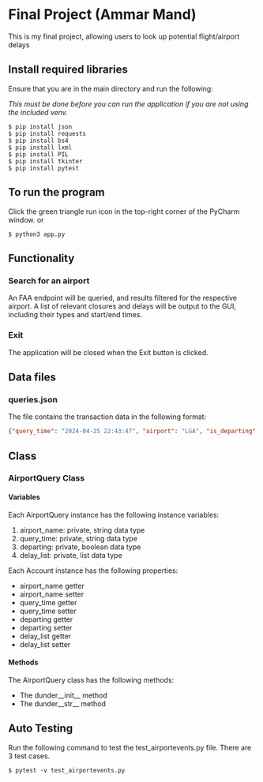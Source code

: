 # Final Project (Ammar Mand)

This is my final project, allowing users to look up potential flight/airport delays

## Install required libraries
Ensure that you are in the main directory and 
run the following:

_This must be done before you can run the application
if you are not using the included venv._

```shell
$ pip install json
$ pip install requests
$ pip install bs4
$ pip install lxml
$ pip install PIL
$ pip install tkinter
$ pip install pytest
```

## To run the program
Click the green triangle run icon in the 
top-right corner of the PyCharm window.
or
```shell
$ python3 app.py
```

## Functionality
### Search for an airport
An FAA endpoint will be queried, and results filtered for the respective airport. A list of relevant closures and delays will be output to the GUI, including their types and start/end times.

### Exit
The application will be closed when the Exit
button is clicked.

## Data files
### queries.json
The file contains the transaction data in the 
following format:
```json
{"query_time": "2024-04-25 22:43:47", "airport": "LGA", "is_departing": true, "events_list": [[{"type": "airport_closure", "reason": "!LGA 04/094 LGA AD AP CLSD EXC 4HR \rPPR 718-533-3700 DLY 0401-1000 2404150401-2411021000", "start": "Apr 15 at 04:01 UTC.", "reopen": "Nov 02 at 10:00 UTC."}]]}{"query_time": "2024-04-25 22:43:53", "airport": "BOS", "is_departing": true, "events_list": [[{"type": "airport_closure", "reason": "!BOS 04/191 BOS AD AP CLSD TO NON SKED TRANSIENT GA ACFT PPR 617-561-2500 2404110900-2406152359", "start": "Apr 11 at 09:00 UTC.", "reopen": "Jun 15 at 23:59 UTC."}]]}{"query_time": "2024-04-25 22:44:23", "airport": "SFO", "is_departing": true, "events_list": [[{"type": "ground_delay", "reason": "runway construction", "avg": "1 hour and 41 minutes", "max": "2 hours and 53 minutes"}]]}
```

## Class

### AirportQuery Class

#### Variables
Each AirportQuery instance has the following instance
variables:
1. airport_name: private, string data type
2. query_time: private, string data type
3. departing: private, boolean data type
4. delay_list: private, list data type

Each Account instance has the following properties:
- airport_name getter
- airport_name setter
- query_time getter
- query_time setter
- departing getter
- departing setter
- delay_list getter
- delay_list setter

#### Methods
The AirportQuery class has the following methods:
* The dunder__init__ method
* The dunder__str__ method

## Auto Testing
Run the following command to test the 
test_airportevents.py file.  There are 3 test cases.

```shell
$ pytest -v test_airportevents.py
```

